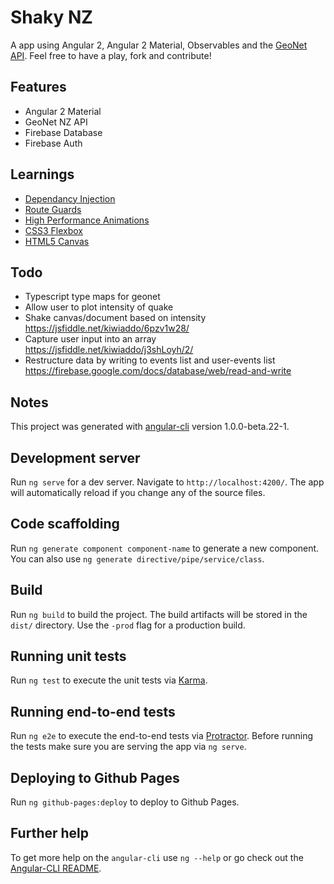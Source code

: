 # Shaky NZ

A app using Angular 2, Angular 2 Material, Observables and the [GeoNet API](https://api.geonet.org.nz/). Feel free to have a play, fork and contribute!

## Features
- Angular 2 Material
- GeoNet NZ API
- Firebase Database
- Firebase Auth

## Learnings
- [Dependancy Injection](https://angular.io/docs/ts/latest/guide/dependency-injection.html#!#angular-dependency-injection)
- [Route Guards](https://angular.io/docs/ts/latest/guide/router.html#!#guards) 
- [High Performance Animations](https://www.html5rocks.com/en/tutorials/speed/high-performance-animations/)
- [CSS3 Flexbox](https://developer.mozilla.org/en-US/docs/Web/CSS/CSS_Flexible_Box_Layout/Using_CSS_flexible_boxes)
- [HTML5 Canvas](https://developer.mozilla.org/en-US/docs/Web/API/Canvas_API)

## Todo
- Typescript type maps for geonet
- Allow user to plot intensity of quake
- Shake canvas/document based on intensity https://jsfiddle.net/kiwiaddo/6pzv1w28/
- Capture user input into an array https://jsfiddle.net/kiwiaddo/j3shLoyh/2/
- Restructure data by writing to events list and user-events list https://firebase.google.com/docs/database/web/read-and-write

## Notes

This project was generated with [angular-cli](https://github.com/angular/angular-cli) version 1.0.0-beta.22-1.

## Development server
Run `ng serve` for a dev server. Navigate to `http://localhost:4200/`. The app will automatically reload if you change any of the source files.

## Code scaffolding

Run `ng generate component component-name` to generate a new component. You can also use `ng generate directive/pipe/service/class`.

## Build

Run `ng build` to build the project. The build artifacts will be stored in the `dist/` directory. Use the `-prod` flag for a production build.

## Running unit tests

Run `ng test` to execute the unit tests via [Karma](https://karma-runner.github.io).

## Running end-to-end tests

Run `ng e2e` to execute the end-to-end tests via [Protractor](http://www.protractortest.org/).
Before running the tests make sure you are serving the app via `ng serve`.

## Deploying to Github Pages

Run `ng github-pages:deploy` to deploy to Github Pages.

## Further help

To get more help on the `angular-cli` use `ng --help` or go check out the [Angular-CLI README](https://github.com/angular/angular-cli/blob/master/README.md).
